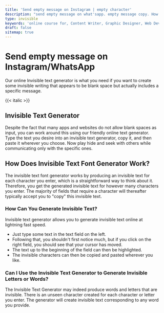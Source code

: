 ```yaml
---
title: 'Send empty message on Instagram | empty character'
description: "send empty message on what'sapp. empty message copy. How to send empty message on whatsapp. how to send invisble message. invisible text generator tool."
type: invisible
keywords: 'online course for, Content Writer, Graphic Designer, Web Developer, Software Engineer, Frontend Developer graphic designer, UI designer, digital marketing'
draft: false
sitemap: true
---
```


# Send empty message on Instagram/WhatsApp

Our online Invisible text generator is what you need if you want to create some invisible writing that appears to be blank space but actually includes a specific message. 

{{< italic >}}


## Invisible Text Generator

Despite the fact that many apps and websites do not allow blank spaces as input, you can work around this using our friendly online text generator. Type the text you desire into an invisible text generator, copy it, and then paste it wherever you choose. Now play hide and seek with others while communicating only with the specific ones. 

## How Does Invisible Text Font Generator Work? 
The invisible text font generator works by producing an invisible text for each character you enter, which is a straightforward way to think about it. Therefore, you get the generated invisible text for however many characters you enter. The majority of fields that require a character will thereafter typically accept you to "copy" this invisible text.

### How Can You Generate Invisible Text? 
Invisible text generator allows you to generate invisible text online at lightning fast speed.
* Just type some text in the text field on the left.
* Following that, you shouldn't first notice much, but if you click on the right field, you should see that your cursor has moved.
* The text up to the beginning of the field can then be highlighted.
* The invisible characters can then be copied and pasted wherever you like.

### Can I Use the Invisible Text Generator to Generate Invisible Letters or Words?
The Invisible Text Generator may indeed produce words and letters that are invisible. There is an unseen character created for each character or letter you enter. The generator will create invisible text corresponding to any word you provide.
